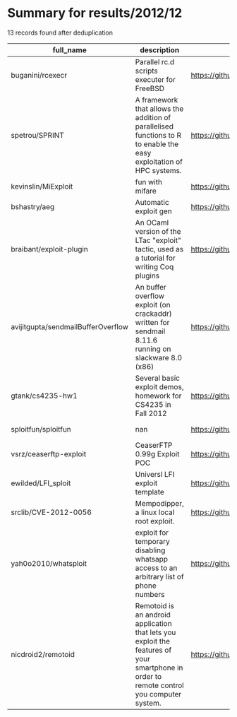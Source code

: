 
# Summary for results/2012/12
    
13 records found after deduplication

| full_name | description | html_url | matched_list | matched_count | pushed_at | size | stargazers_count | language | forks_count |
|------------------------------------|------------------------------------------------------------------------------------------------------------------------------------------|-------------------------------------------------------|-----------------------|-----------------|---------------------------|--------|--------------------|------------|---------------|
| buganini/rcexecr | Parallel rc.d scripts executer for FreeBSD | https://github.com/buganini/rcexecr | ['rce'] | 1 | 2012-12-23 14:10:21+00:00 | 179 | 4 | C | 0 |
| spetrou/SPRINT | A framework that allows the addition of parallelised functions to R to enable the easy exploitation of HPC systems. | https://github.com/spetrou/SPRINT | ['exploit'] | 1 | 2012-12-30 23:00:24+00:00 | 460 | 1 | C | 0 |
| kevinslin/MiExploit | fun with mifare | https://github.com/kevinslin/MiExploit | ['exploit'] | 1 | 2012-12-01 04:07:19+00:00 | 172 | 3 | Java | 2 |
| bshastry/aeg | Automatic exploit gen | https://github.com/bshastry/aeg | ['exploit'] | 1 | 2012-12-05 06:51:20+00:00 | 1012 | 6 | OCaml | 1 |
| braibant/exploit-plugin | An OCaml version of the LTac "exploit" tactic, used as a tutorial for writing Coq plugins | https://github.com/braibant/exploit-plugin | ['exploit'] | 1 | 2012-12-06 21:11:26+00:00 | 136 | 7 | Coq | 2 |
| avijitgupta/sendmailBufferOverflow | An buffer overflow exploit (on crackaddr) written for sendmail 8.11.6 running on slackware 8.0 (x86) | https://github.com/avijitgupta/sendmailBufferOverflow | ['exploit'] | 1 | 2012-12-08 07:54:16+00:00 | 104 | 0 | C | 0 |
| gtank/cs4235-hw1 | Several basic exploit demos, homework for CS4235 in Fall 2012 | https://github.com/gtank/cs4235-hw1 | ['exploit'] | 1 | 2012-12-13 23:39:40+00:00 | 147 | 0 | C | 0 |
| sploitfun/sploitfun | nan | https://github.com/sploitfun/sploitfun | ['sploit'] | 1 | 2012-12-14 13:06:48+00:00 | 184 | 8 | nan | 2 |
| vsrz/ceaserftp-exploit | CeaserFTP 0.99g Exploit POC | https://github.com/vsrz/ceaserftp-exploit | ['exploit'] | 1 | 2012-12-17 17:58:26+00:00 | 85 | 0 | Python | 0 |
| ewilded/LFI_sploit | Universl LFI exploit template | https://github.com/ewilded/LFI_sploit | ['exploit', 'sploit'] | 2 | 2012-12-25 21:49:29+00:00 | 104 | 1 | PHP | 1 |
| srclib/CVE-2012-0056 | Mempodipper, a linux local root exploit. | https://github.com/srclib/CVE-2012-0056 | ['cve-2', 'exploit'] | 2 | 2012-12-29 15:06:27+00:00 | 108 | 1 | C | 1 |
| yah0o2010/whatsploit | exploit for temporary disabling whatsapp access to an arbitrary list of phone numbers | https://github.com/yah0o2010/whatsploit | ['exploit'] | 1 | 2012-12-30 16:46:18+00:00 | 177 | 1 | | 0 |
| nicdroid2/remotoid | Remotoid is an android application that lets you exploit the features of your smartphone in order to remote control you computer system. | https://github.com/nicdroid2/remotoid | ['exploit'] | 1 | 2012-12-26 17:51:32+00:00 | 136 | 0 | nan | 0 |
